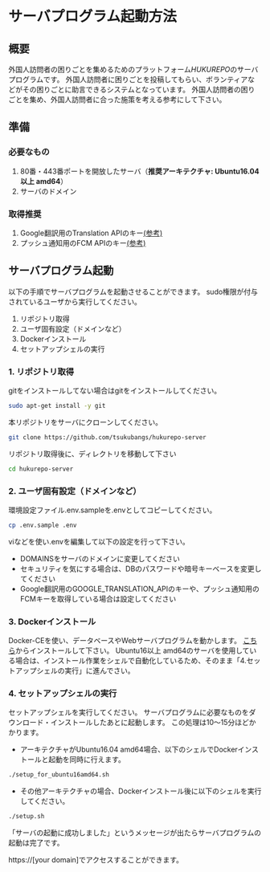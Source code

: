 # サーバプログラム起動方法
## 概要
外国人訪問者の困りごとを集めるためのプラットフォーム*HUKUREPO*のサーバプログラムです。
外国人訪問者に困りごとを投稿してもらい、ボランティアなどがその困りごとに助言できるシステムとなっています。
外国人訪問者の困りごとを集め、外国人訪問者に合った施策を考える参考にして下さい。


## 準備
### 必要なもの
1. 80番・443番ポートを開放したサーバ（**推奨アーキテクチャ: Ubuntu16.04以上 amd64**）
1. サーバのドメイン

### 取得推奨
1. Google翻訳用のTranslation APIのキー[(参考)](https://cloud.google.com/translate/)
1. プッシュ通知用のFCM APIのキー[(参考)](https://firebase.google.com/docs/cloud-messaging/?hl=ja)


## サーバプログラム起動
以下の手順でサーバプログラムを起動させることができます。
sudo権限が付与されているユーザから実行してください。

1. リポジトリ取得
1. ユーザ固有設定（ドメインなど）
1. Dockerインストール
1. セットアップシェルの実行

### 1. リポジトリ取得
gitをインストールしてない場合はgitをインストールしてください。
```bash
sudo apt-get install -y git
```

本リポジトリをサーバにクローンしてください。
```bash
git clone https://github.com/tsukubangs/hukurepo-server
```

リポジトリ取得後に、ディレクトリを移動して下さい
```bash
cd hukurepo-server
```

### 2. ユーザ固有設定（ドメインなど）
環境設定ファイル.env.sampleを.envとしてコピーしてください。
```bash
cp .env.sample .env
```

viなどを使い.envを編集して以下の設定を行って下さい。
- DOMAINSをサーバのドメインに変更してください
- セキュリティを気にする場合は、DBのパスワードや暗号キーベースを変更してください
- Google翻訳用のGOOGLE_TRANSLATION_APIのキーや、プッシュ通知用のFCMキーを取得している場合は設定してください


### 3. Dockerインストール
Docker-CEを使い、データベースやWebサーバプログラムを動かします。
[こちら](https://www.docker.com/community-edition)からインストールして下さい。
Ubuntu16以上 amd64のサーバを使用している場合は、インストール作業をシェルで自動化しているため、そのまま「4.セットアップシェルの実行」に進んでさい。

### 4. セットアップシェルの実行
セットアップシェルを実行してください。
サーバプログラムに必要なものをダウンロード・インストールしたあとに起動します。
この処理は10～15分ほどかかります。

- アーキテクチャがUbuntu16.04 amd64場合、以下のシェルでDockerインストールと起動を同時に行えます。
```bash
./setup_for_ubuntu16amd64.sh
```

- その他アーキテクチャの場合、Dockerインストール後に以下のシェルを実行してください。
```bash
./setup.sh
```

「サーバの起動に成功しました」というメッセージが出たらサーバプログラムの起動は完了です。

https://[your domain]でアクセスすることができます。
